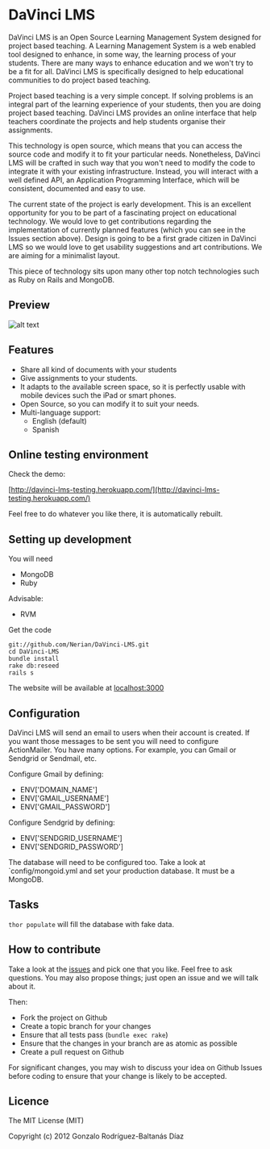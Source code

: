 # DaVinci LMS

DaVinci LMS is an Open Source Learning Management System designed for project based teaching. A Learning Management System is a web enabled tool designed to enhance, in some way, the learning process of your students. There are many ways to enhance education and we won't try to be a fit for all. DaVinci LMS is specifically designed to help educational communities to do project based teaching. 

Project based teaching is a very simple concept. If solving problems is an integral part of the learning experience of your students, then you are doing project based teaching. DaVinci LMS provides an online interface that help teachers coordinate the projects and help students organise their assignments. 

This technology is open source, which means that you can access the source code and modify it to fit your particular needs. Nonetheless, DaVinci LMS will be crafted in such way that you won't need to modify the code to integrate it with your existing infrastructure. Instead, you will interact with a well defined API, an Application Programming Interface, which will be consistent, documented and easy to use. 

The current state of the project is early development. This is an excellent opportunity for you to be part of a fascinating project on educational technology. We would love to get contributions regarding the implementation of currently planned features (which you can see in the Issues section above). Design is going to be a first grade citizen in DaVinci LMS so we would love to get usability suggestions and art contributions. We are aiming for a  minimalist layout.

This piece of technology sits upon many other top notch technologies such as Ruby on Rails and MongoDB.

## Preview

![alt text](http://dl.dropbox.com/u/834494/DaVinci%20LMS/DaVinci%20LMS%20home.png "DaVinci LMS ")

## Features

* Share all kind of documents with your students
* Give assignments to your students.
* It adapts to the available screen space, so it is perfectly usable with mobile devices such the iPad or smart phones.
* Open Source, so you can modify it to suit your needs.
* Multi-language support:
  * English (default)
  * Spanish

## Online testing environment

Check the demo:

[http://davinci-lms-testing.herokuapp.com/](http://davinci-lms-testing.herokuapp.com/)

Feel free to do whatever you like there, it is automatically rebuilt.

## Setting up development

You will need

* MongoDB
* Ruby

Advisable:

* RVM

Get the code

```
git://github.com/Nerian/DaVinci-LMS.git
cd DaVinci-LMS
bundle install
rake db:reseed
rails s
```

The website will be available at [localhost:3000](localhost:3000)

## Configuration

DaVinci LMS will send an email to users when their account is created. If you want those messages to be sent you will need to configure ActionMailer. You have many options. For example, you can Gmail or Sendgrid or Sendmail, etc.

Configure Gmail by defining:

* ENV['DOMAIN_NAME']
* ENV['GMAIL_USERNAME']
* ENV['GMAIL_PASSWORD']

Configure Sendgrid by defining:

* ENV['SENDGRID_USERNAME']
* ENV['SENDGRID_PASSWORD']

The database will need to be configured too. Take a look at `config/mongoid.yml and set your production database. It must be a MongoDB.

## Tasks

`thor populate` will fill the database with fake data.

## How to contribute

Take a look at the [issues](https://github.com/Nerian/DaVinci-LMS/issues) and pick one that you like. Feel free to ask questions. You may also propose things; just open an issue and we will talk about it.

Then:

* Fork the project on Github
* Create a topic branch for your changes
* Ensure that all tests pass (`bundle exec rake`)
* Ensure that the changes in your branch are as atomic as possible
* Create a pull request on Github

For significant changes, you may wish to discuss your idea on Github Issues before coding to ensure that your change is likely to be accepted.

## Licence

The MIT License (MIT)

Copyright (c) 2012 Gonzalo Rodríguez-Baltanás Díaz
